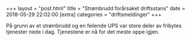 +++
layout = "post.html"
title = "Strømbrudd forårsaket driftsstans"
date = 2018-05-29 22:02:00
[extra]
categories = "driftsmeldinger"
+++

På grunn av et strømbrudd og en feilende UPS var store deler av fribytes tjenester nede i dag. Tjenestene er nå for det meste oppe igjen.
